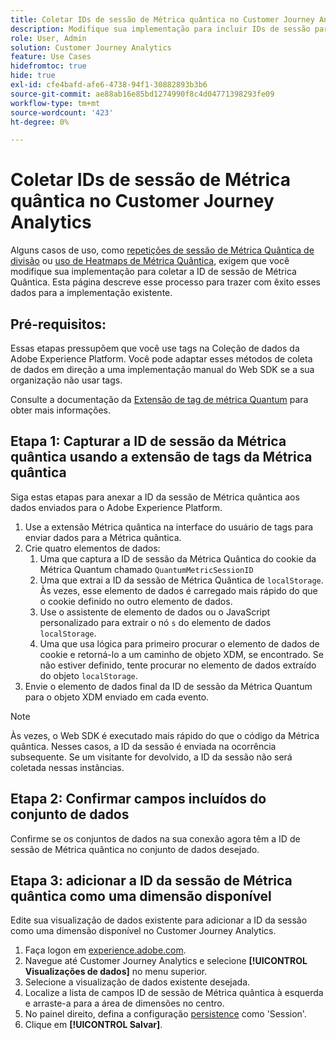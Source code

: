 ```yaml
---
title: Coletar IDs de sessão de Métrica quântica no Customer Journey Analytics
description: Modifique sua implementação para incluir IDs de sessão para que você possa analisá-las no Customer Journey Analytics.
role: User, Admin
solution: Customer Journey Analytics
feature: Use Cases
hidefromtoc: true
hide: true
exl-id: cfe4bafd-afe6-4738-94f1-30882893b3b6
source-git-commit: ae88ab16e85bd1274990f8c4d04771398293fe09
workflow-type: tm+mt
source-wordcount: '423'
ht-degree: 0%

---
```


# Coletar IDs de sessão de Métrica quântica no Customer Journey Analytics

Alguns casos de uso, como [repetições de sessão de Métrica Quântica de divisão](tie-session-replays.md) ou [uso de Heatmaps de Métrica Quântica](heatmap.md), exigem que você modifique sua implementação para coletar a ID de sessão de Métrica Quântica. Esta página descreve esse processo para trazer com êxito esses dados para a implementação existente.

## Pré-requisitos:

Essas etapas pressupõem que você use tags na Coleção de dados da Adobe Experience Platform. Você pode adaptar esses métodos de coleta de dados em direção a uma implementação manual do Web SDK se a sua organização não usar tags.

Consulte a documentação da [Extensão de tag de métrica Quantum](https://experienceleague.adobe.com/en/docs/experience-platform/destinations/catalog/analytics/quantum-metric) para obter mais informações.

## Etapa 1: Capturar a ID de sessão da Métrica quântica usando a extensão de tags da Métrica quântica

Siga estas etapas para anexar a ID da sessão de Métrica quântica aos dados enviados para o Adobe Experience Platform.

1. Use a extensão Métrica quântica na interface do usuário de tags para enviar dados para a Métrica quântica.
1. Crie quatro elementos de dados:
   1. Uma que captura a ID de sessão da Métrica Quântica do cookie da Métrica Quantum chamado `QuantumMetricSessionID`
   1. Uma que extrai a ID da sessão de Métrica Quântica de `localStorage`. Às vezes, esse elemento de dados é carregado mais rápido do que o cookie definido no outro elemento de dados.
   1. Use o assistente de elemento de dados ou o JavaScript personalizado para extrair o nó `s` do elemento de dados `localStorage`.
   1. Uma que usa lógica para primeiro procurar o elemento de dados de cookie e retorná-lo a um caminho de objeto XDM, se encontrado. Se não estiver definido, tente procurar no elemento de dados extraído do objeto `localStorage`.
1. Envie o elemento de dados final da ID de sessão da Métrica Quantum para o objeto XDM enviado em cada evento.

>[!NOTE]
>Às vezes, o Web SDK é executado mais rápido do que o código da Métrica quântica. Nesses casos, a ID da sessão é enviada na ocorrência subsequente. Se um visitante for devolvido, a ID da sessão não será coletada nessas instâncias.

## Etapa 2: Confirmar campos incluídos do conjunto de dados

Confirme se os conjuntos de dados na sua conexão agora têm a ID de sessão de Métrica quântica no conjunto de dados desejado.

## Etapa 3: adicionar a ID da sessão de Métrica quântica como uma dimensão disponível

Edite sua visualização de dados existente para adicionar a ID da sessão como uma dimensão disponível no Customer Journey Analytics.

1. Faça logon em [experience.adobe.com](https://experience.adobe.com).
1. Navegue até Customer Journey Analytics e selecione **[!UICONTROL Visualizações de dados]** no menu superior.
1. Selecione a visualização de dados existente desejada.
1. Localize a lista de campos ID de sessão de Métrica quântica à esquerda e arraste-a para a área de dimensões no centro.
1. No painel direito, defina a configuração [persistence](/help/data-views/component-settings/persistence.md) como &#39;Session&#39;.
1. Clique em **[!UICONTROL Salvar]**.


